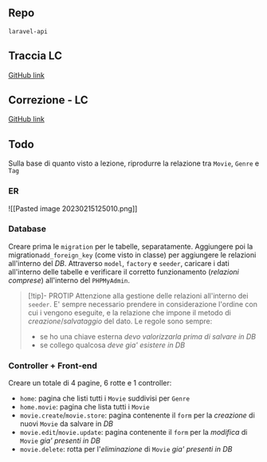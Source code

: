 ## Repo
`laravel-api`

## Traccia LC
[GitHub link](https://github.com/Guybrush3791/laravel-relation-2)

## Correzione - LC
[GitHub link](https://github.com/Guybrush3791/laravel-relation-3)
## Todo
Sulla base di quanto visto a lezione, riprodurre la relazione tra `Movie`, `Genre` e `Tag`

### ER
![[Pasted image 20230215125010.png]]

### Database
Creare prima le `migration` per le tabelle, separatamente. Aggiungere poi la migration`add_foreign_key` (come visto in classe) per aggiungere le relazioni all'interno del *DB*.
Attraverso `model`, `factory` e `seeder`, caricare i dati all'interno delle tabelle e verificare il corretto funzionamento (*relazioni comprese*) all'interno del `PHPMyAdmin`.

> [!tip]- PROTIP
> Attenzione alla gestione delle relazioni all'interno dei `seeder`. E' sempre necessario prendere in considerazione l'ordine con cui i vengono eseguite, e la relazione che impone il metodo di *creazione*/*salvataggio* del dato.
> Le regole sono sempre:
> - se ho una chiave esterna *devo valorizzarla prima di salvare in DB*
> - se collego qualcosa *deve gia' esistere in DB*



### Controller + Front-end
Creare un totale di 4 pagine, 6 rotte e 1 controller:
- `home`: pagina che listi tutti i `Movie` suddivisi per `Genre`
- `home.movie`: pagina che lista tutti i `Movie`
- `movie.create`/`movie.store`: pagina contenente il `form` per la *creazione* di nuovi `Movie` da salvare in *DB*
- `movie.edit`/`movie.update`: pagina contenente il `form` per la *modifica* di `Movie` *gia' presenti in DB*
- `movie.delete`: rotta per l'*eliminazione* di `Movie` *gia' presenti in DB*